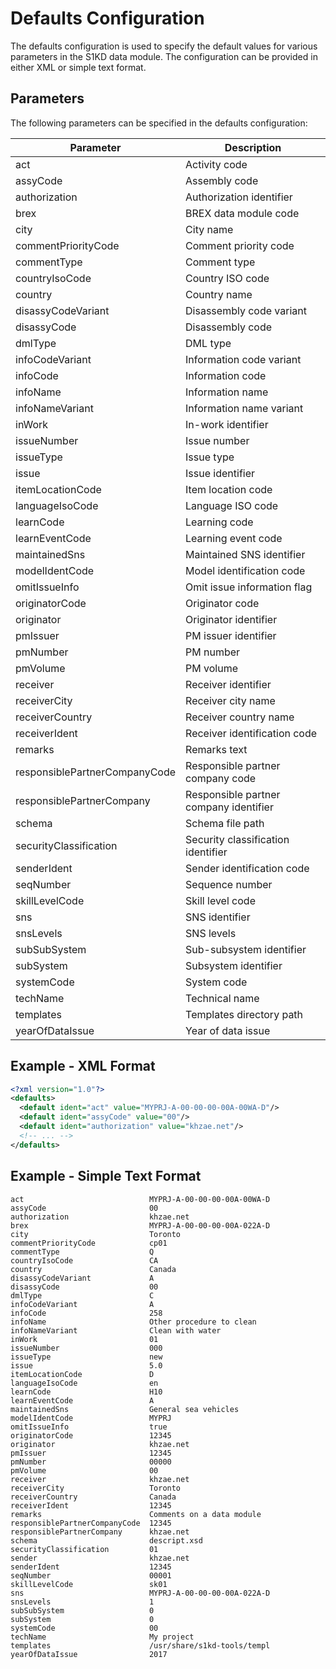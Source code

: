 # Defaults Configuration
The defaults configuration is used to specify the default values for various parameters in the S1KD data module. The configuration can be provided in either XML or simple text format.

## Parameters
The following parameters can be specified in the defaults configuration:

| Parameter | Description |
| --- | --- |
| act | Activity code |
| assyCode | Assembly code |
| authorization | Authorization identifier |
| brex | BREX data module code |
| city | City name |
| commentPriorityCode | Comment priority code |
| commentType | Comment type |
| countryIsoCode | Country ISO code |
| country | Country name |
| disassyCodeVariant | Disassembly code variant |
| disassyCode | Disassembly code |
| dmlType | DML type |
| infoCodeVariant | Information code variant |
| infoCode | Information code |
| infoName | Information name |
| infoNameVariant | Information name variant |
| inWork | In-work identifier |
| issueNumber | Issue number |
| issueType | Issue type |
| issue | Issue identifier |
| itemLocationCode | Item location code |
| languageIsoCode | Language ISO code |
| learnCode | Learning code |
| learnEventCode | Learning event code |
| maintainedSns | Maintained SNS identifier |
| modelIdentCode | Model identification code |
| omitIssueInfo | Omit issue information flag |
| originatorCode | Originator code |
| originator | Originator identifier |
| pmIssuer | PM issuer identifier |
| pmNumber | PM number |
| pmVolume | PM volume |
| receiver | Receiver identifier |
| receiverCity | Receiver city name |
| receiverCountry | Receiver country name |
| receiverIdent | Receiver identification code |
| remarks | Remarks text |
| responsiblePartnerCompanyCode | Responsible partner company code |
| responsiblePartnerCompany | Responsible partner company identifier |
| schema | Schema file path |
| securityClassification | Security classification identifier |
| senderIdent | Sender identification code |
| seqNumber | Sequence number |
| skillLevelCode | Skill level code |
| sns | SNS identifier |
| snsLevels | SNS levels |
| subSubSystem | Sub-subsystem identifier |
| subSystem | Subsystem identifier |
| systemCode | System code |
| techName | Technical name |
| templates | Templates directory path |
| yearOfDataIssue | Year of data issue |

## Example - XML Format
```xml
<?xml version="1.0"?>
<defaults>
  <default ident="act" value="MYPRJ-A-00-00-00-00A-00WA-D"/>
  <default ident="assyCode" value="00"/>
  <default ident="authorization" value="khzae.net"/>
  <!-- ... -->
</defaults>
```

## Example - Simple Text Format
```
act                            MYPRJ-A-00-00-00-00A-00WA-D
assyCode                       00
authorization                  khzae.net
brex                           MYPRJ-A-00-00-00-00A-022A-D
city                           Toronto
commentPriorityCode            cp01
commentType                    Q
countryIsoCode                 CA
country                        Canada
disassyCodeVariant             A
disassyCode                    00
dmlType                        C
infoCodeVariant                A
infoCode                       258
infoName                       Other procedure to clean
infoNameVariant                Clean with water
inWork                         01
issueNumber                    000
issueType                      new
issue                          5.0
itemLocationCode               D
languageIsoCode                en
learnCode                      H10
learnEventCode                 A
maintainedSns                  General sea vehicles
modelIdentCode                 MYPRJ
omitIssueInfo                  true
originatorCode                 12345
originator                     khzae.net
pmIssuer                       12345
pmNumber                       00000
pmVolume                       00
receiver                       khzae.net
receiverCity                   Toronto
receiverCountry                Canada
receiverIdent                  12345
remarks                        Comments on a data module
responsiblePartnerCompanyCode  12345
responsiblePartnerCompany      khzae.net
schema                         descript.xsd
securityClassification         01
sender                         khzae.net
senderIdent                    12345
seqNumber                      00001
skillLevelCode                 sk01
sns                            MYPRJ-A-00-00-00-00A-022A-D
snsLevels                      1
subSubSystem                   0
subSystem                      0
systemCode                     00
techName                       My project
templates                      /usr/share/s1kd-tools/templ
yearOfDataIssue                2017
```